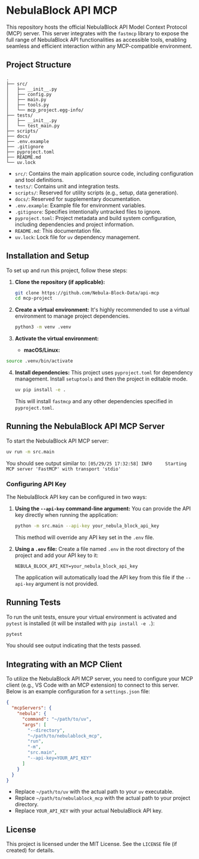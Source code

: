 # NebulaBlock API MCP

This repository hosts the official NebulaBlock API Model Context Protocol (MCP) server. This server integrates with the `fastmcp` library to expose the full range of NebulaBlock API functionalities as accessible tools, enabling seamless and efficient interaction within any MCP-compatible environment.

## Project Structure

```
.
├── src/
│   ├── __init__.py
│   ├── config.py
│   ├── main.py
│   ├── tools.py
│   └── mcp_project.egg-info/
├── tests/
│   ├── __init__.py
│   └── test_main.py
├── scripts/
├── docs/
├── .env.example
├── .gitignore
├── pyproject.toml
├── README.md
└── uv.lock
```

*   `src/`: Contains the main application source code, including configuration and tool definitions.
*   `tests/`: Contains unit and integration tests.
*   `scripts/`: Reserved for utility scripts (e.g., setup, data generation).
*   `docs/`: Reserved for supplementary documentation.
*   `.env.example`: Example file for environment variables.
*   `.gitignore`: Specifies intentionally untracked files to ignore.
*   `pyproject.toml`: Project metadata and build system configuration, including dependencies and project information.
*   `README.md`: This documentation file.
*   `uv.lock`: Lock file for `uv` dependency management.

## Installation and Setup

To set up and run this project, follow these steps:

1.  **Clone the repository (if applicable):**
    ```bash
    git clone https://github.com/Nebula-Block-Data/api-mcp
    cd mcp-project
    ```

2.  **Create a virtual environment:**
    It's highly recommended to use a virtual environment to manage project dependencies.
    ```bash
    python3 -m venv .venv
    ```

3.  **Activate the virtual environment:**
    *   **macOS/Linux:**
```bash
source .venv/bin/activate
```

4.  **Install dependencies:**
    This project uses `pyproject.toml` for dependency management. Install `setuptools` and then the project in editable mode.
    ```bash
    uv pip install -e .
    ```
    This will install `fastmcp` and any other dependencies specified in `pyproject.toml`.

## Running the NebulaBlock API MCP Server

To start the NebulaBlock API MCP server:

```bash
uv run -m src.main
```

You should see output similar to: `[05/29/25 17:32:58] INFO     Starting MCP server 'FastMCP' with transport 'stdio'`

### Configuring API Key

The NebulaBlock API key can be configured in two ways:

1.  **Using the `--api-key` command-line argument:**
    You can provide the API key directly when running the application:
    ```bash
    python -m src.main --api-key your_nebula_block_api_key
    ```
    This method will override any API key set in the `.env` file.

2.  **Using a `.env` file:**
    Create a file named `.env` in the root directory of the project and add your API key to it:
    ```
    NEBULA_BLOCK_API_KEY=your_nebula_block_api_key
    ```
    The application will automatically load the API key from this file if the `--api-key` argument is not provided.

## Running Tests

To run the unit tests, ensure your virtual environment is activated and `pytest` is installed (it will be installed with `pip install -e .`):

```bash
pytest
```

You should see output indicating that the tests passed.

## Integrating with an MCP Client

To utilize the NebulaBlock API MCP server, you need to configure your MCP client (e.g., VS Code with an MCP extension) to connect to this server. Below is an example configuration for a `settings.json` file:

```json
{
  "mcpServers": {
    "nebula": {
      "command": "~/path/to/uv",
      "args": [
        "--directory",
        "~/path/to/nebulablock_mcp",
        "run",
        "-m",
        "src.main",
        "--api-key=YOUR_API_KEY"
      ]
    }
  }
}
```

*   Replace `~/path/to/uv` with the actual path to your `uv` executable.
*   Replace `~/path/to/nebulablock_mcp` with the actual path to your project directory.
*   Replace `YOUR_API_KEY` with your actual NebulaBlock API key.

## License

This project is licensed under the MIT License. See the `LICENSE` file (if created) for details.